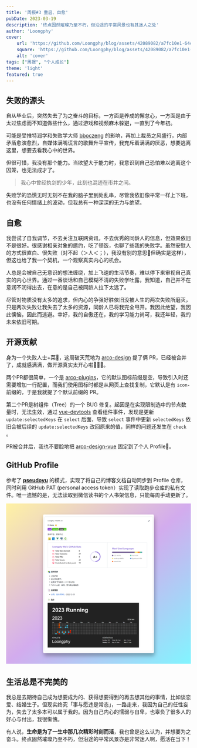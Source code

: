 ```yaml
---
title: '周报#3 重启、自愈'
pubDate: 2023-03-19
description: '终点固然璀璨乃至不朽，但沿途的平常风景也有其迷人之处'
author: 'Loongphy'
cover:
    url: 'https://github.com/Loongphy/blog/assets/42089082/a7fc10e1-64c7-4f74-b8bb-9a98fba067e8'
    square: 'https://github.com/Loongphy/blog/assets/42089082/a7fc10e1-64c7-4f74-b8bb-9a98fba067e8'
    alt: 'cover'
tags: ["周报", "个人成长"] 
theme: 'light'
featured: true
---
```


## 失败的源头

自从毕业后，突然失去了为之奋斗的目标，一方面是养成的懈怠心，一方面是由于太过焦虑而不知道做些什么，通过游戏和视频麻木躲避，一直到了今年初。

可能是受推特润学和失败学大师 [bboczeng](https://twitter.com/bboczeng) 的影响，再加上裁员之风盛行，内部矛盾愈演愈烈，自媒体满嘴谎言的歌舞升平宣传，我充斥着满满的厌恶，想要逃离这里，想要去看我心中的世界。

但很可惜，我没有那个能力。当欲望大于能力时，我意识到自己恐怕难以逃离这个囚笼，也无法成才了。

> 我心中曾经执剑的少年，此刻也混迹在市井之间。
> 

失败学的恐慌无时无刻不在我的脑子里到处乱串，尽管我依旧像平常一样上下班，也没有任何情绪上的波动，但我总有一种深深的无力与绝望。

## 自愈

我尝试了自我调节，不去关注互联网资讯，不去优秀的同龄人的信息，但效果依旧不是很好。很感谢相亲对象的邀约，吃了顿饭，也聊了些我的失败学。虽然安慰人的方式很直白、很失败（对不起（＞人＜；），我没有别的意思🥹但确实是这样），但这也给了我一个契机，一个观察真实内心的机会。

人总是会被自己无意识的想法缠绕，加上飞速的生活节奏，难以停下来审视自己真实的内心世界。通过一番谈话和自己模糊不清的失败学吐露，我知道，自己并不在意润不润得出去，在意的是自己被同龄人拉下太远了。

尽管对物质没有太多的追求，但内心的争强好胜依旧没被人生的两次失败所磨灭，只是两次失败让我失去了太多的资源，同龄人已将我完全甩开。我因此绝望，我因此懊恼，因此而逃避。幸好，我的自傲还在，我的学习能力尚可，我还年轻，我的未来依旧可期。

## 开源贡献

身为一个失败人士+菜🐶，这周破天荒地为 [arco-design](https://github.com/arco-design) 提了俩 PR，已经被合并了，成就感满满，做开源真实太开心啦🥰🥰🥰。

两个PR都很简单，一个是 [arco-plugins](https://github.com/Loongphy/arco-plugins)，它的默认图标前缀是空，导致引入时还需要增加一行配置，而我们使用图标时都是从网页上查找复制，它默认是有 `icon-` 前缀的，于是我就提了个默认前缀的 PR。

第二个PR是树组件（Tree）的一个 BUG 修复。起因是在实现限制选中的节点数量时，无法生效，通过 [vue-devtools](https://devtools.vuejs.org/) 查看组件事件，发现是更新`update:selectedKeys` 在 `select` 后面，导致 `select` 事件中更新 `selectedKeys` 依旧会被后续的 `update:selectedKeys` 改回原来的值，同样的问题还发生在 `check` 。

PR被合并后，我也不要脸地把 [arco-design-vue](https://github.com/arco-design/arco-design-vue) 固定到了个人 Profile🤣。

## GitHub Profile

参考了 **[pseudoyu](https://github.com/pseudoyu/pseudoyu)** 的模式，实现了将自己的博客文档自动同步到 Profile 仓库，同时利用 GitHub PAT (personal access token）实现了读取跑步仓库的私有文件。唯一遗憾的是，无法读取到微信读书的个人书架信息，只能每周手动更新了。

![GitHub Profile](https://raw.githubusercontent.com/Loongphy/blog/main/public/images/20230319231628.png)

## 生活总是不完美的

我总是去期待自己成为想要成为的、获得想要得到的再去想其他的事情，比如谈恋爱、结婚生子。但现实终究「事与愿违是常态」，一路走来，我因为自己的任性妄为，失去了太多本可以属于我的。因为自己内心的懦弱与自卑，也辜负了很多人的好心与付出，我很惭愧。

有人说，**生命是为了一生中那几次精彩时刻而活**，我也曾是这么认为，并想要为之奋斗。终点固然璀璨乃至不朽，但沿途的平常风景亦是非常迷人啊，愿活在当下！